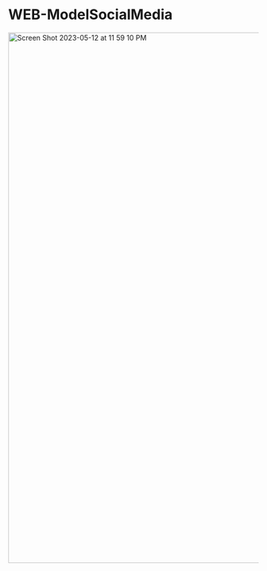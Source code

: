 # WEB-ModelSocialMedia
<img width="1066" alt="Screen Shot 2023-05-12 at 11 59 10 PM" src="https://github.com/LAKSHMITHANUJANUTHI/WEB-ModelSocialMedia/assets/105681634/b8fa0a5f-8d32-4778-bc8e-b780efd25115">

